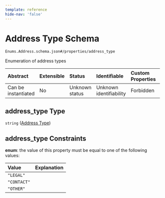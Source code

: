 ```yaml
---
template: reference
hide-nav: 'false'
---
```


# Address Type Schema

```txt
Enums.Address.schema.json#/properties/address_type
```

Enumeration of address types

| Abstract            | Extensible | Status         | Identifiable            | Custom Properties | Additional Properties | Access Restrictions | Defined In                                                                  |
| :------------------ | :--------- | :------------- | :---------------------- | :---------------- | :-------------------- | :------------------ | :-------------------------------------------------------------------------- |
| Can be instantiated | No         | Unknown status | Unknown identifiability | Forbidden         | Allowed               | none                | [Address.schema.json*](../types/Address.schema.json "open original schema") |

## address_type Type

`string` ([Address Type](address-properties-address-type.md))

## address_type Constraints

**enum**: the value of this property must be equal to one of the following values:

| Value       | Explanation |
| :---------- | :---------- |
| `"LEGAL"`   |             |
| `"CONTACT"` |             |
| `"OTHER"`   |             |
